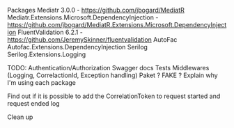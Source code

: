 Packages
Mediatr 3.0.0 - https://github.com/jbogard/MediatR
Mediatr.Extensions.Microsoft.DependencyInjection - https://github.com/jbogard/MediatR.Extensions.Microsoft.DependencyInjection
FluentValidation 6.2.1 - https://github.com/JeremySkinner/fluentvalidation
AutoFac
Autofac.Extensions.DependencyInjection
Serilog
Serilog.Extensions.Logging

TODO:
Authentication/Authorization
Swagger docs
Tests
Middlewares (Logging, CorrelactionId, Exception handling)
Paket ?
FAKE ?
Explain why I'm using each package

Find out if it is possible to add the CorrelationToken to request started and request ended log

Clean up
